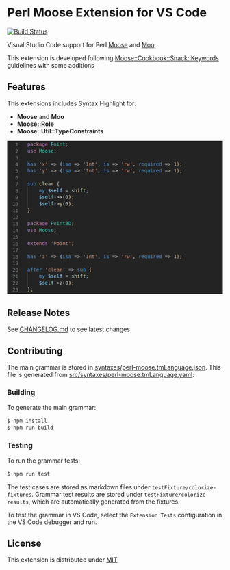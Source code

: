 # Perl Moose Extension for VS Code

[![Build Status](https://travis-ci.org/torrentalle/vscode-perl-moose.svg?branch=master)](https://travis-ci.org/torrentalle/vscode-perl-moose)

Visual Studio Code support for Perl [Moose](https://metacpan.org/pod/Moose) and [Moo](https://metacpan.org/pod/Moo).

This extension is developed following [Moose::Cookbook::Snack::Keywords](https://metacpan.org/pod/distribution/Moose/lib/Moose/Cookbook/Snack/Keywords.pod)
guidelines with some additions

## Features

This extensions includes Syntax Highlight for:

* **Moose** and **Moo**
* **Moose::Role**
* **Moose::Util::TypeConstraints**

![Syntax Highlight](images/grammar.png)

## Release Notes

See [CHANGELOG.md](CHANGELOG.md) to see latest changes

## Contributing

The main grammar is stored in [syntaxes/perl-moose.tmLanguage.json](syntaxes/perl-moose.tmLanguage.json).
This file is generated from [src/syntaxes/perl-moose.tmLanguage.yaml](src/syntaxes/perl-moose.tmLanguage.yaml):

### Building

To generate the main grammar:

```bash
$ npm install
$ npm run build
```

### Testing

To run the grammar tests:

```bash
$ npm run test
```

The test cases are stored as markdown files under `testFixture/colorize-fixtures`. Grammar test results are stored under `testFixture/colorize-results`, which are automatically generated from the fixtures.

To test the grammar in VS Code, select the `Extension Tests` configuration in the VS Code debugger and run.

## License

This extension is distributed under [MIT](LICENSE.md)
